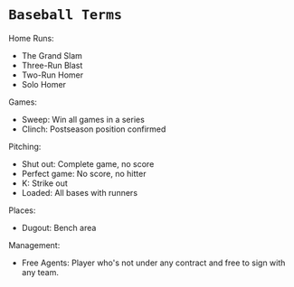 # `Baseball Terms`

Home Runs:
- The Grand Slam
- Three-Run Blast
- Two-Run Homer
- Solo Homer

Games:
- Sweep: Win all games in a series
- Clinch: Postseason position confirmed

Pitching:
- Shut out: Complete game, no score
- Perfect game: No score, no hitter
- K: Strike out
- Loaded: All bases with runners

Places:
- Dugout: Bench area


Management:
- Free Agents: Player who's not under any contract and free to sign with any team.